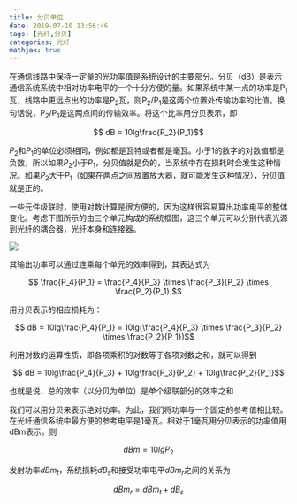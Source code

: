 ```yaml
---
title: 分贝单位
date: 2019-07-10 13:56:46
tags: [光纤,分贝]
categories: 光纤
mathjax: true
---
```




在通信线路中保持一定量的光功率值是系统设计的主要部分。分贝（dB）是表示通信系统系统中相对功率电平的一个十分方便的量。如果系统中某一点的功率是P<sub>1</sub>瓦，线路中更远点出的功率是P<sub>2</sub>瓦，则P<sub>2</sub>/P<sub>1</sub>是这两个位置处传输功率的比值。换句话说，P<sub>2</sub>/P<sub>1</sub>是这两点间的传输效率。将这个比率用分贝表示，即

$$ dB = 10lg\frac{P_2}{P_1}$$

$P_2$和$P_1$的单位必须相同，例如都是瓦特或者都是毫瓦。小于1的数字的对数值都是负数，所以如果$P_2$小于$P_1$，分贝值就是负的，当系统中存在损耗时会发生这种情况。如果$P_2$大于$P_1$（如果在两点之间放置放大器，就可能发生这种情况），分贝值就是正的。

一些元件级联时，使用对数计算是很方便的，因为这样很容易算出功率电平的整体变化。考虑下图所示的由三个单元构成的系统框图，这三个单元可以分别代表光源到光纤的耦合器，光纤本身和连接器。

![](http://ww1.sinaimg.cn/large/006eDJDNly1g4usget5i7j30be01vmx1.jpg)

其输出功率可以通过连乘每个单元的效率得到，其表达式为

$$ \frac{P_4}{P_1} = \frac{P_4}{P_3} \times \frac{P_3}{P_2} \times \frac{P_2}{P_1} $$

用分贝表示的相应损耗为：

$$ dB = 10lg\frac{P_4}{P_1} = 10lg(\frac{P_4}{P_3} \times \frac{P_3}{P_2} \times \frac{P_2}{P_1})$$


利用对数的运算性质，即各项乘积的对数等于各项对数之和，就可以得到

$$ dB = 10lg\frac{P_4}{P_3} + 10lg\frac{P_3}{P_2} + 10lg\frac{P_2}{P_1}$$

也就是说，总的效率（以分贝为单位）是单个级联部分的效率之和


我们可以用分贝来表示绝对功率。为此，我们将功率与一个固定的参考值相比较。在光纤通信系统中最方便的参考电平是1毫瓦。相对于1毫瓦用分贝表示的功率值用dBm表示。则

$$ dBm = 10lgP_2 $$


发射功率$dBm_t$，系统损耗$dB_s$和接受功率电平$dBm_r$之间的关系为

$$ dBm_r = dBm_t + dB_s $$